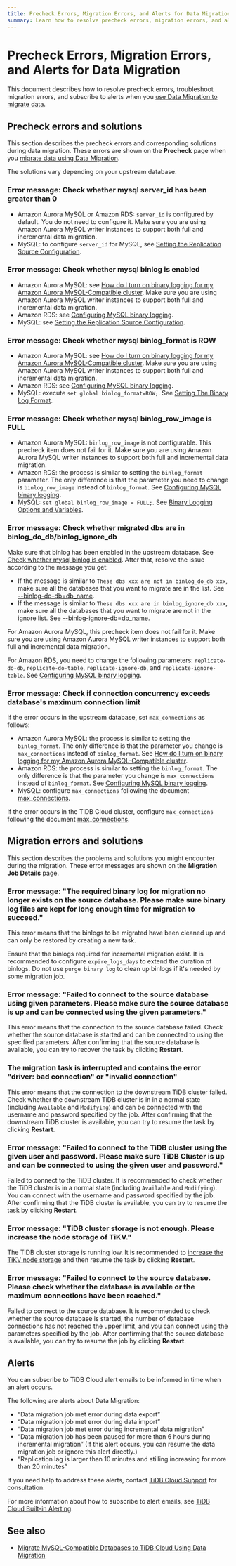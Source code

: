 ```yaml
---
title: Precheck Errors, Migration Errors, and Alerts for Data Migration
summary: Learn how to resolve precheck errors, migration errors, and alerts when using Data Migration.
---
```


# Precheck Errors, Migration Errors, and Alerts for Data Migration

This document describes how to resolve precheck errors, troubleshoot migration errors, and subscribe to alerts when you [use Data Migration to migrate data](/tidb-cloud/migrate-from-mysql-using-data-migration.md). 

## Precheck errors and solutions

This section describes the precheck errors and corresponding solutions during data migration. These errors are shown on the **Precheck** page when you [migrate data using Data Migration](/tidb-cloud/migrate-from-mysql-using-data-migration.md).

The solutions vary depending on your upstream database.

### Error message: Check whether mysql server_id has been greater than 0

- Amazon Aurora MySQL or Amazon RDS: `server_id` is configured by default. You do not need to configure it. Make sure you are using Amazon Aurora MySQL writer instances to support both full and incremental data migration.
- MySQL: to configure `server_id` for MySQL, see [Setting the Replication Source Configuration](https://dev.mysql.com/doc/refman/5.7/en/replication-howto-masterbaseconfig.html).

### Error message: Check whether mysql binlog is enabled

- Amazon Aurora MySQL: see [How do I turn on binary logging for my Amazon Aurora MySQL-Compatible cluster](https://aws.amazon.com/premiumsupport/knowledge-center/enable-binary-logging-aurora/?nc1=h_ls). Make sure you are using Amazon Aurora MySQL writer instances to support both full and incremental data migration.
- Amazon RDS: see [Configuring MySQL binary logging](https://docs.aws.amazon.com/AmazonRDS/latest/UserGuide/USER_LogAccess.MySQL.BinaryFormat.html).
- MySQL: see [Setting the Replication Source Configuration](https://dev.mysql.com/doc/refman/5.7/en/replication-howto-masterbaseconfig.html).

### Error message: Check whether mysql binlog_format is ROW

- Amazon Aurora MySQL: see [How do I turn on binary logging for my Amazon Aurora MySQL-Compatible cluster](https://aws.amazon.com/premiumsupport/knowledge-center/enable-binary-logging-aurora/?nc1=h_ls). Make sure you are using Amazon Aurora MySQL writer instances to support both full and incremental data migration.
- Amazon RDS: see [Configuring MySQL binary logging](https://docs.aws.amazon.com/AmazonRDS/latest/UserGuide/USER_LogAccess.MySQL.BinaryFormat.html).
- MySQL: execute `set global binlog_format=ROW;`. See [Setting The Binary Log Format](https://dev.mysql.com/doc/refman/5.7/en/binary-log-setting.html).

### Error message: Check whether mysql binlog_row_image is FULL

- Amazon Aurora MySQL: `binlog_row_image` is not configurable. This precheck item does not fail for it. Make sure you are using Amazon Aurora MySQL writer instances to support both full and incremental data migration.
- Amazon RDS: the process is similar to setting the `binlog_format` parameter. The only difference is that the parameter you need to change is `binlog_row_image` instead of `binlog_format`. See [Configuring MySQL binary logging](https://docs.aws.amazon.com/AmazonRDS/latest/UserGuide/USER_LogAccess.MySQL.BinaryFormat.html).
- MySQL: `set global binlog_row_image = FULL;`. See [Binary Logging Options and Variables](https://dev.mysql.com/doc/refman/5.7/en/replication-options-binary-log.html#sysvar_binlog_row_image).

### Error message: Check whether migrated dbs are in binlog_do_db/binlog_ignore_db

Make sure that binlog has been enabled in the upstream database. See [Check whether mysql binlog is enabled](#error-message-check-whether-mysql-binlog-is-enabled). After that, resolve the issue according to the message you get:

- If the message is similar to `These dbs xxx are not in binlog_do_db xxx`, make sure all the databases that you want to migrate are in the list. See [--binlog-do-db=db_name](https://dev.mysql.com/doc/refman/5.7/en/replication-options-binary-log.html#option_mysqld_binlog-do-db).
- If the message is similar to `These dbs xxx are in binlog_ignore_db xxx`, make sure all the databases that you want to migrate are not in the ignore list. See [--binlog-ignore-db=db_name](https://dev.mysql.com/doc/refman/5.7/en/replication-options-binary-log.html#option_mysqld_binlog-ignore-db).

For Amazon Aurora MySQL, this precheck item does not fail for it. Make sure you are using Amazon Aurora MySQL writer instances to support both full and incremental data migration.

For Amazon RDS, you need to change the following parameters: `replicate-do-db`, `replicate-do-table`, `replicate-ignore-db`, and `replicate-ignore-table`. See [Configuring MySQL binary logging](https://docs.aws.amazon.com/AmazonRDS/latest/UserGuide/USER_LogAccess.MySQL.BinaryFormat.html).

### Error message: Check if connection concurrency exceeds database's maximum connection limit

If the error occurs in the upstream database, set `max_connections` as follows:

- Amazon Aurora MySQL: the process is similar to setting the `binlog_format`. The only difference is that the parameter you change is `max_connections` instead of `binlog_format`. See [How do I turn on binary logging for my Amazon Aurora MySQL-Compatible cluster](https://aws.amazon.com/premiumsupport/knowledge-center/enable-binary-logging-aurora/?nc1=h_ls).
- Amazon RDS: the process is similar to setting the `binlog_format`. The only difference is that the parameter you change is `max_connections` instead of `binlog_format`.  See [Configuring MySQL binary logging](https://docs.aws.amazon.com/AmazonRDS/latest/UserGuide/USER_LogAccess.MySQL.BinaryFormat.html).
- MySQL: configure `max_connections` following the document [max_connections](https://dev.mysql.com/doc/refman/5.7/en/server-system-variables.html#sysvar_max_connections).

If the error occurs in the TiDB Cloud cluster, configure `max_connections` following the document [max_connections](https://docs.pingcap.com/tidb/stable/system-variables#max_connections).

## Migration errors and solutions

This section describes the problems and solutions you might encounter during the migration. These error messages are shown on the **Migration Job Details** page.

### Error message: "The required binary log for migration no longer exists on the source database. Please make sure binary log files are kept for long enough time for migration to succeed."

This error means that the binlogs to be migrated have been cleaned up and can only be restored by creating a new task.

Ensure that the binlogs required for incremental migration exist. It is recommended to configure `expire_logs_days` to extend the duration of binlogs. Do not use `purge binary log` to clean up binlogs if it's needed by some migration job.

### Error message: "Failed to connect to the source database using given parameters. Please make sure the source database is up and can be connected using the given parameters."

This error means that the connection to the source database failed. Check whether the source database is started and can be connected to using the specified parameters. After confirming that the source database is available, you can try to recover the task by clicking **Restart**.

### The migration task is interrupted and contains the error "driver: bad connection" or "invalid connection"

This error means that the connection to the downstream TiDB cluster failed. Check whether the downstream TiDB cluster is in in a normal state (including `Available` and `Modifying`) and can be connected with the username and password specified by the job. After confirming that the downstream TiDB cluster is available, you can try to resume the task by clicking **Restart**.

### Error message: "Failed to connect to the TiDB cluster using the given user and password. Please make sure TiDB Cluster is up and can be connected to using the given user and password."

Failed to connect to the TiDB cluster. It is recommended to check whether the TiDB cluster is in a normal state (including `Available` and `Modifying`). You can connect with the username and password specified by the job. After confirming that the TiDB cluster is available, you can try to resume the task by clicking **Restart**.

### Error message: "TiDB cluster storage is not enough. Please increase the node storage of TiKV."

The TiDB cluster storage is running low. It is recommended to [increase the TiKV node storage](/tidb-cloud/scale-tidb-cluster.md#increase-node-storage) and then resume the task by clicking **Restart**.

### Error message: "Failed to connect to the source database. Please check whether the database is available or the maximum connections have been reached."

Failed to connect to the source database. It is recommended to check whether the source database is started, the number of database connections has not reached the upper limit, and you can connect using the parameters specified by the job. After confirming that the source database is available, you can try to resume the job by clicking **Restart**.

## Alerts

You can subscribe to TiDB Cloud alert emails to be informed in time when an alert occurs.

The following are alerts about Data Migration: 

- “Data migration job met error during data export”    
- “Data migration job met error during data import”    
- “Data migration job met error during incremental data migration”    
- “Data migration job has been paused for more than 6 hours during incremental migration” (If this alert occurs, you can resume the data migration job or ignore this alert directly.)      
- “Replication lag is larger than 10 minutes and stilling increasing for more than 20 minutes”

If you need help to address these alerts, contact [TiDB Cloud Support](/tidb-cloud/tidb-cloud-support.md) for consultation.

For more information about how to subscribe to alert emails, see [TiDB Cloud Built-in Alerting](/tidb-cloud/monitor-built-in-alerting.md).

## See also

- [Migrate MySQL-Compatible Databases to TiDB Cloud Using Data Migration](/tidb-cloud/migrate-from-mysql-using-data-migration.md)
